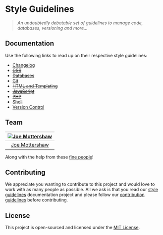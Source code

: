 # Style Guidelines

> *An undoubtedly debatable set of guidelines to manage code, databases, versioning and more...*

## Documentation

Use the following links to read up on their respective style guidelines:

  - [Changelog](./changelog)
  - ~~[CSS](./css)~~
  - ~~[Databases](./databases)~~
  - [Git](./git)
  - ~~[HTML and Templating](./html)~~
  - ~~[JavaScript](./javascript)~~
  - ~~[PHP](./php)~~
  - ~~[Shell](./shell)~~
  - [Version Control](./version-control)

## Team

| [![Joe Mottershaw](https://avatars1.githubusercontent.com/u/5093255?s=100)](https://github.com/joemottershaw) |
|:-------------------------------------------------------------------------------------------------------------:|
| [Joe Mottershaw](https://github.com/joemottershaw)                                                            |

Along with the help from these [fine people](https://github.com/cloudeight/style-guidelines/graphs/contributors)!

## Contributing

We appreciate you wanting to contribute to this project and would love to work with as many people as possible. All we ask is that you read our [style guidelines](https://github.com/cloudeight/style-guidelines) documentation project and please follow our [contribution guidelines](./.github/CONTRIBUTING.md) before contributing.

## License

This project is open-sourced and licensed under the [MIT License](./LICENSE).
